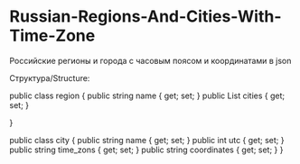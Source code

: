 # Russian-Regions-And-Cities-With-Time-Zone
Российские регионы и города с часовым поясом и координатами в json

Структура/Structure:

public class region
{
    public string name { get; set; }
    public List<city> cities { get; set; }

}

public class city
{
    public string name { get; set; }
    public int utc { get; set; }
    public string time_zons { get; set; }
    public string coordinates { get; set; }
}
